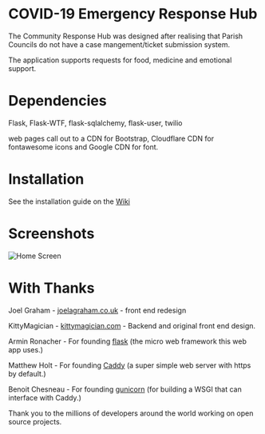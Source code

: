 # COVID-19 Emergency Response Hub

The Community Response Hub was designed after realising that Parish Councils do not have a case mangement/ticket submission system.

The application supports requests for food, medicine and emotional support.

# Dependencies 

Flask, Flask-WTF, flask-sqlalchemy, flask-user, twilio

web pages call out to a CDN for Bootstrap, Cloudflare CDN for fontawesome icons and Google CDN for font.

# Installation

See the installation guide on the [Wiki](https://github.com/kittymagician/COVID-19-Emergency-Response-Hub/wiki/Installation)

# Screenshots
![Home Screen](https://github.com/kittymagician/COVID-19-Emergency-Response-Hub/blob/master/screenshots/home.png)

# With Thanks

Joel Graham - [joelagraham.co.uk](http://joelgraham.co.uk) - front end redesign

KittyMagician - [kittymagician.com](https://kittymagician.com) - Backend and original front end design. 

Armin Ronacher - For founding [flask](https://flask.palletsprojects.com/en/1.1.x/) (the micro web framework this web app uses.)

Matthew Holt - For founding [Caddy](https://caddyserver.com) (a super simple web server with https by default.)

Benoit Chesneau - For founding [gunicorn](https://gunicorn.org) (for building a WSGI that can interface with Caddy.)

Thank you to the millions of developers around the world working on open source projects.
